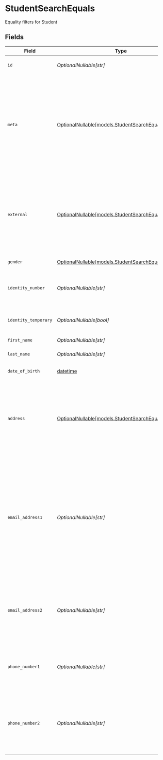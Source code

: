 # StudentSearchEquals

Equality filters for Student


## Fields

| Field                                                                                                                                                                                                                                                 | Type                                                                                                                                                                                                                                                  | Required                                                                                                                                                                                                                                              | Description                                                                                                                                                                                                                                           | Example                                                                                                                                                                                                                                               |
| ----------------------------------------------------------------------------------------------------------------------------------------------------------------------------------------------------------------------------------------------------- | ----------------------------------------------------------------------------------------------------------------------------------------------------------------------------------------------------------------------------------------------------- | ----------------------------------------------------------------------------------------------------------------------------------------------------------------------------------------------------------------------------------------------------- | ----------------------------------------------------------------------------------------------------------------------------------------------------------------------------------------------------------------------------------------------------- | ----------------------------------------------------------------------------------------------------------------------------------------------------------------------------------------------------------------------------------------------------- |
| `id`                                                                                                                                                                                                                                                  | *OptionalNullable[str]*                                                                                                                                                                                                                               | :heavy_minus_sign:                                                                                                                                                                                                                                    | Unique identifier for the Student                                                                                                                                                                                                                     | 123e4567-e89b-12d3-a456-426614174000                                                                                                                                                                                                                  |
| `meta`                                                                                                                                                                                                                                                | [OptionalNullable[models.StudentSearchEqualsMeta]](../models/studentsearchequalsmeta.md)                                                                                                                                                              | :heavy_minus_sign:                                                                                                                                                                                                                                    | Metadata information for the Student                                                                                                                                                                                                                  | {<br/>"createdAt": "2024-01-15T10:30:00Z",<br/>"createdBy": "123e4567-e89b-12d3-a456-426614174000",<br/>"updatedAt": "2024-01-15T10:30:00Z",<br/>"updatedBy": "123e4567-e89b-12d3-a456-426614174000"<br/>}                                            |
| `external`                                                                                                                                                                                                                                            | [OptionalNullable[models.StudentSearchEqualsExternal]](../models/studentsearchequalsexternal.md)                                                                                                                                                      | :heavy_minus_sign:                                                                                                                                                                                                                                    | External is a reusable object that can be used to store external information about the student from another system, used for third-party integration tracking.                                                                                        | {<br/>"sourceID": "example",<br/>"source": "example"<br/>}                                                                                                                                                                                            |
| `gender`                                                                                                                                                                                                                                              | [OptionalNullable[models.StudentSearchEqualsGender]](../models/studentsearchequalsgender.md)                                                                                                                                                          | :heavy_minus_sign:                                                                                                                                                                                                                                    | The gender of the student                                                                                                                                                                                                                             |                                                                                                                                                                                                                                                       |
| `identity_number`                                                                                                                                                                                                                                     | *OptionalNullable[str]*                                                                                                                                                                                                                               | :heavy_minus_sign:                                                                                                                                                                                                                                    | The identity number of the student, must be unique within the organization.                                                                                                                                                                           | example                                                                                                                                                                                                                                               |
| `identity_temporary`                                                                                                                                                                                                                                  | *OptionalNullable[bool]*                                                                                                                                                                                                                              | :heavy_minus_sign:                                                                                                                                                                                                                                    | If the identity number is temporary for the student                                                                                                                                                                                                   | true                                                                                                                                                                                                                                                  |
| `first_name`                                                                                                                                                                                                                                          | *OptionalNullable[str]*                                                                                                                                                                                                                               | :heavy_minus_sign:                                                                                                                                                                                                                                    | The first name of the student                                                                                                                                                                                                                         | example                                                                                                                                                                                                                                               |
| `last_name`                                                                                                                                                                                                                                           | *OptionalNullable[str]*                                                                                                                                                                                                                               | :heavy_minus_sign:                                                                                                                                                                                                                                    | The last name of the student                                                                                                                                                                                                                          | example                                                                                                                                                                                                                                               |
| `date_of_birth`                                                                                                                                                                                                                                       | [datetime](https://docs.python.org/3/library/datetime.html#datetime-objects)                                                                                                                                                                          | :heavy_minus_sign:                                                                                                                                                                                                                                    | The date of birth of the student                                                                                                                                                                                                                      | 2024-01-15                                                                                                                                                                                                                                            |
| `address`                                                                                                                                                                                                                                             | [OptionalNullable[models.StudentSearchEqualsAddress]](../models/studentsearchequalsaddress.md)                                                                                                                                                        | :heavy_minus_sign:                                                                                                                                                                                                                                    | The address of the student                                                                                                                                                                                                                            | {<br/>"postalAddress": "example",<br/>"postalCode": "example",<br/>"postalCity": "example",<br/>"countryCode": "example",<br/>"municipalityCode": "example"<br/>}                                                                                     |
| `email_address1`                                                                                                                                                                                                                                      | *OptionalNullable[str]*                                                                                                                                                                                                                               | :heavy_minus_sign:                                                                                                                                                                                                                                    | The primary email address of the student, will be used for communication with the student from the system and must be unique within the organization.<br/>Can be used to login to the system if password-authentication is enabled for the organization.<br/> | example                                                                                                                                                                                                                                               |
| `email_address2`                                                                                                                                                                                                                                      | *OptionalNullable[str]*                                                                                                                                                                                                                               | :heavy_minus_sign:                                                                                                                                                                                                                                    | The secondary email address of the student, will not be used within the system, but will be displayed for contact information.                                                                                                                        | example                                                                                                                                                                                                                                               |
| `phone_number1`                                                                                                                                                                                                                                       | *OptionalNullable[str]*                                                                                                                                                                                                                               | :heavy_minus_sign:                                                                                                                                                                                                                                    | The primary phone number of the student, will be used for communication with the student from the system.                                                                                                                                             | example                                                                                                                                                                                                                                               |
| `phone_number2`                                                                                                                                                                                                                                       | *OptionalNullable[str]*                                                                                                                                                                                                                               | :heavy_minus_sign:                                                                                                                                                                                                                                    | The secondary phone number of the student, will not be used within the system, but will be displayed for contact information.                                                                                                                         | example                                                                                                                                                                                                                                               |